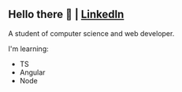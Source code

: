 ## Hello there 👊 | [LinkedIn](https://www.linkedin.com/in/pedro-mesquita-maia-5381a320a/)

A student of computer science and web developer.

I'm learning:
- TS
- Angular
- Node
